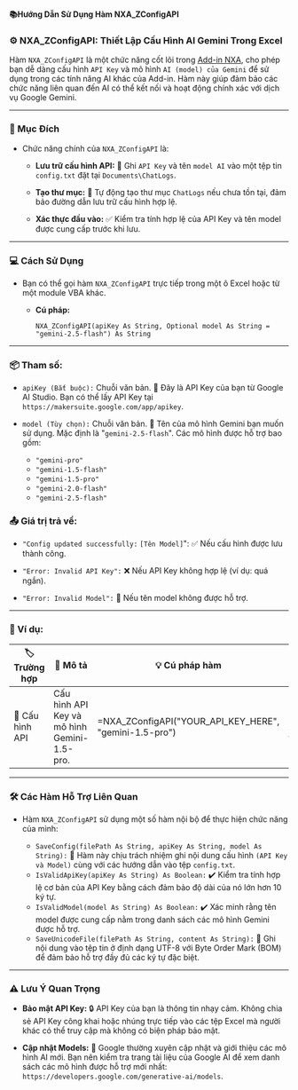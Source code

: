 **📚Hướng Dẫn Sử Dụng Hàm NXA_ZConfigAPI**  

### ⚙️ NXA_ZConfigAPI: Thiết Lập Cấu Hình AI Gemini Trong Excel  

Hàm `NXA_ZConfigAPI` là một chức năng cốt lõi trong [Add-in NXA](https://github.com/XuanAn2018/Addin-NXA), cho phép bạn dễ dàng cấu hình `API Key` và mô hình `AI (model) của Gemini` để sử dụng trong các tính năng AI khác của Add-in. Hàm này giúp đảm bảo các chức năng liên quan đến AI có thể kết nối và hoạt động chính xác với dịch vụ Google Gemini.  

---

### 🎯 Mục Đích  

- Chức năng chính của `NXA_ZConfigAPI` là:  

  - **Lưu trữ cấu hình API:** 🔑 Ghi `API Key` và tên `model AI` vào một tệp tin `config.txt` đặt tại `Documents\ChatLogs`.

  - **Tạo thư mục:** 📂 Tự động tạo thư mục `ChatLogs` nếu chưa tồn tại, đảm bảo đường dẫn lưu trữ cấu hình hợp lệ.

  - **Xác thực đầu vào:** ✅ Kiểm tra tính hợp lệ của API Key và tên model được cung cấp trước khi lưu.

---

### 💻 Cách Sử Dụng

- Bạn có thể gọi hàm `NXA_ZConfigAPI` trực tiếp trong một ô Excel hoặc từ một module VBA khác.

  - **Cú pháp:**

    ```NXA_ZConfigAPI(apiKey As String, Optional model As String = "gemini-2.5-flash") As String```

---

### 📦 Tham số:

- `apiKey (Bắt buộc):` Chuỗi văn bản. 🔑 Đây là API Key của bạn từ Google AI Studio. Bạn có thể lấy API Key tại `https://makersuite.google.com/app/apikey`.

- `model (Tùy chọn):` Chuỗi văn bản. 🤖 Tên của mô hình Gemini bạn muốn sử dụng. Mặc định là "`gemini-2.5-flash`". Các mô hình được hỗ trợ bao gồm:
  - `"gemini-pro"`
  - `"gemini-1.5-flash"`
  - `"gemini-1.5-pro"`
  - `"gemini-2.0-flash"`
  - `"gemini-2.5-flash"`

### 📤 Giá trị trả về:

- `"Config updated successfully:` `[Tên Model]`": ✅ Nếu cấu hình được lưu thành công.

- `"Error: Invalid API Key":` ❌ Nếu API Key không hợp lệ (ví dụ: quá ngắn).

- `"Error: Invalid Model":` 🚫 Nếu tên model không được hỗ trợ.

---

### 📝 Ví dụ:


| 🏷️ Trường hợp              | 📝 Mô tả                                                         | 💡 Cú pháp hàm                                          | 📊 Kết quả                     |
|---------------------------|-----------------------------------------------------------------|--------------------------------------------------------|-------------------------------|
| 🔧 Cấu hình API           | Cấu hình API Key và mô hình Gemini-1.5-pro.                    | =NXA_ZConfigAPI("YOUR_API_KEY_HERE", "gemini-1.5-pro") | Cấu hình API thành công       |

---

### 🛠️ Các Hàm Hỗ Trợ Liên Quan
- Hàm `NXA_ZConfigAPI` sử dụng một số hàm nội bộ để thực hiện chức năng của mình:

  - `SaveConfig(filePath As String, apiKey As String, model As String):` 💾 Hàm này chịu trách nhiệm ghi nội dung cấu hình `(API Key và Model)` cùng với các hướng dẫn vào tệp `config.txt`.  
  - `IsValidApiKey(apiKey As String) As Boolean:` ✔️ Kiểm tra tính hợp lệ cơ bản của API Key bằng cách đảm bảo độ dài của nó lớn hơn 10 ký tự.  
  - `IsValidModel(model As String) As Boolean:` ✔️ Xác minh rằng tên model được cung cấp nằm trong danh sách các mô hình Gemini được hỗ trợ.  
  - `SaveUnicodeFile(filePath As String, content As String):` 📄 Ghi nội dung vào tệp tin ở định dạng UTF-8 với Byte Order Mark (BOM) để đảm bảo hỗ trợ đầy đủ các ký tự đặc biệt.  

---

### ⚠️ Lưu Ý Quan Trọng  

- **Bảo mật API Key:** 🔒 API Key của bạn là thông tin nhạy cảm. Không chia sẻ API Key công khai hoặc nhúng trực tiếp vào các tệp Excel mà người khác có thể truy cập mà không có biện pháp bảo mật.  

- **Cập nhật Models:** 🔄 Google thường xuyên cập nhật và giới thiệu các mô hình AI mới. Bạn nên kiểm tra trang tài liệu của Google AI để xem danh sách các mô hình được hỗ trợ mới nhất: `https://developers.google.com/generative-ai/models`.  
